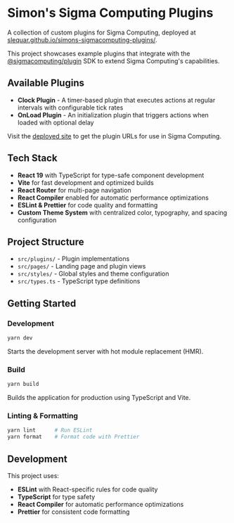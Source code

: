 # Simon's Sigma Computing Plugins

A collection of custom plugins for Sigma Computing, deployed at [slequar.github.io/simons-sigmacomputing-plugins/](https://slequar.github.io/simons-sigmacomputing-plugins/).

This project showcases example plugins that integrate with the [@sigmacomputing/plugin](https://www.npmjs.com/package/@sigmacomputing/plugin) SDK to extend Sigma Computing's capabilities.

## Available Plugins

- **Clock Plugin** - A timer-based plugin that executes actions at regular intervals with configurable tick rates
- **OnLoad Plugin** - An initialization plugin that triggers actions when loaded with optional delay

Visit the [deployed site](https://slequar.github.io/simons-sigmacomputing-plugins/) to get the plugin URLs for use in Sigma Computing.

## Tech Stack

- **React 19** with TypeScript for type-safe component development
- **Vite** for fast development and optimized builds
- **React Router** for multi-page navigation
- **React Compiler** enabled for automatic performance optimizations
- **ESLint & Prettier** for code quality and formatting
- **Custom Theme System** with centralized color, typography, and spacing configuration

## Project Structure

- `src/plugins/` - Plugin implementations
- `src/pages/` - Landing page and plugin views
- `src/styles/` - Global styles and theme configuration
- `src/types.ts` - TypeScript type definitions

## Getting Started

### Development

```bash
yarn dev
```

Starts the development server with hot module replacement (HMR).

### Build

```bash
yarn build
```

Builds the application for production using TypeScript and Vite.

### Linting & Formatting

```bash
yarn lint      # Run ESLint
yarn format    # Format code with Prettier
```

## Development

This project uses:

- **ESLint** with React-specific rules for code quality
- **TypeScript** for type safety
- **React Compiler** for automatic performance optimizations
- **Prettier** for consistent code formatting
